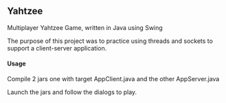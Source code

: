 ## Yahtzee
Multiplayer Yahtzee Game, written in Java using Swing

The purpose of this project was to practice using threads and sockets to support a client-server application.

#### Usage
Compile 2 jars one with target AppClient.java and the other AppServer.java

Launch the jars and follow the dialogs to play.
